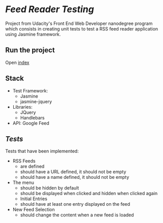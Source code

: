 # *Feed Reader Testing*
Project from Udacity's Front End Web Developer nanodegree program which consists in creating unit tests to test a RSS feed reader application using Jasmine framework.

## Run the project
Open [index](https://cdn.rawgit.com/FDMOliveira/Front-end-nanodegree-exercises/e028303/FeedReaderTesting/index.html)

## Stack
* Test Framework:
  * Jasmine
  * jasmine-jquery
* Libraries:
  * JQuery
  * Handlebars
* API: Google Feed

## *Tests*
Tests that have been implemented:

* RSS Feeds
  * are defined
  * should have a URL defined, it should not be empty
  * should have a name defined, it should not be empty
* The menu
  * should be hidden by default
  * should be displayed when clicked and hidden when clicked again
  * Initial Entries
  * should have at least one entry displayed on the feed
* New Feed Selection
  * should change the content when a new feed is loaded